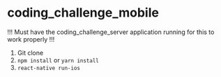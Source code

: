 # coding_challenge_mobile

!!! Must have the coding_challenge_server application running for this to work properly !!!

1. Git clone
2. ```npm install``` or ```yarn install```
3. ```react-native run-ios```
